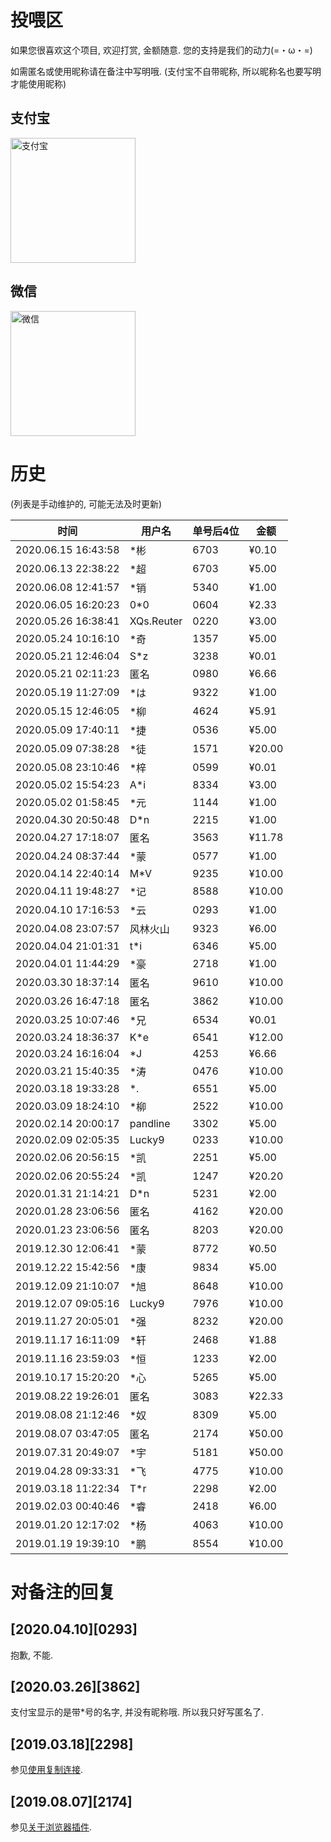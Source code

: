 # 投喂区
如果您很喜欢这个项目, 欢迎打赏, 金额随意. 您的支持是我们的动力(=・ω・=)

如需匿名或使用昵称请在备注中写明哦. (支付宝不自带昵称, 所以昵称名也要写明才能使用昵称)

## 支付宝

<img alt="支付宝" src="https://cdn.jsdelivr.net/gh/the1812/Bilibili-Evolved@preview/images/compressed/alipay.jpg" height="200">

## 微信

<img alt="微信" src="https://cdn.jsdelivr.net/gh/the1812/Bilibili-Evolved@preview/images/compressed/wechat.jpg" height="200">

# 历史

(列表是手动维护的, 可能无法及时更新)
<!--'单号'在支付宝中为'收款单号'/'交易订单号'-->

| 时间                | 用户名     | 单号后4位 | 金额   |
| ------------------- | ---------- | --------- | ------ |
| 2020.06.15 16:43:58 | *彬        | 6703      | ¥0.10  |
| 2020.06.13 22:38:22 | *超        | 6703      | ¥5.00  |
| 2020.06.08 12:41:57 | *销        | 5340      | ¥1.00  |
| 2020.06.05 16:20:23 | 0*0        | 0604      | ¥2.33  |
| 2020.05.26 16:38:41 | XQs.Reuter | 0220      | ¥3.00  |
| 2020.05.24 10:16:10 | *奇        | 1357      | ¥5.00  |
| 2020.05.21 12:46:04 | S*z        | 3238      | ¥0.01  |
| 2020.05.21 02:11:23 | 匿名       | 0980      | ¥6.66  |
| 2020.05.19 11:27:09 | *は        | 9322      | ¥1.00  |
| 2020.05.15 12:46:05 | *柳        | 4624      | ¥5.91  |
| 2020.05.09 17:40:11 | *捷        | 0536      | ¥5.00  |
| 2020.05.09 07:38:28 | *徒        | 1571      | ¥20.00 |
| 2020.05.08 23:10:46 | *梓        | 0599      | ¥0.01  |
| 2020.05.02 15:54:23 | A*i        | 8334      | ¥3.00  |
| 2020.05.02 01:58:45 | *元        | 1144      | ¥1.00  |
| 2020.04.30 20:50:48 | D*n        | 2215      | ¥1.00  |
| 2020.04.27 17:18:07 | 匿名       | 3563      | ¥11.78 |
| 2020.04.24 08:37:44 | *蒙        | 0577      | ¥1.00  |
| 2020.04.14 22:40:14 | M*V        | 9235      | ¥10.00 |
| 2020.04.11 19:48:27 | *记        | 8588      | ¥10.00 |
| 2020.04.10 17:16:53 | *云        | 0293      | ¥1.00  |
| 2020.04.08 23:07:57 | 风林火山   | 9323      | ¥6.00  |
| 2020.04.04 21:01:31 | t*i        | 6346      | ¥5.00  |
| 2020.04.01 11:44:29 | *豪        | 2718      | ¥1.00  |
| 2020.03.30 18:37:14 | 匿名       | 9610      | ¥10.00 |
| 2020.03.26 16:47:18 | 匿名       | 3862      | ¥10.00 |
| 2020.03.25 10:07:46 | *兄        | 6534      | ¥0.01  |
| 2020.03.24 18:36:37 | K*e        | 6541      | ¥12.00 |
| 2020.03.24 16:16:04 | *J         | 4253      | ¥6.66  |
| 2020.03.21 15:40:35 | *涛        | 0476      | ¥10.00 |
| 2020.03.18 19:33:28 | *.         | 6551      | ¥5.00  |
| 2020.03.09 18:24:10 | *柳        | 2522      | ¥10.00 |
| 2020.02.14 20:00:17 | pandline   | 3302      | ¥5.00  |
| 2020.02.09 02:05:35 | Lucky9     | 0233      | ¥10.00 |
| 2020.02.06 20:56:15 | *凯        | 2251      | ¥5.00  |
| 2020.02.06 20:55:24 | *凯        | 1247      | ¥20.20 |
| 2020.01.31 21:14:21 | D*n        | 5231      | ¥2.00  |
| 2020.01.28 23:06:56 | 匿名       | 4162      | ¥20.00 |
| 2020.01.23 23:06:56 | 匿名       | 8203      | ¥20.00 |
| 2019.12.30 12:06:41 | *蒙        | 8772      | ¥0.50  |
| 2019.12.22 15:42:56 | *康        | 9834      | ¥5.00  |
| 2019.12.09 21:10:07 | *旭        | 8648      | ¥10.00 |
| 2019.12.07 09:05:16 | Lucky9     | 7976      | ¥10.00 |
| 2019.11.27 20:05:01 | *强        | 8232      | ¥20.00 |
| 2019.11.17 16:11:09 | *轩        | 2468      | ¥1.88  |
| 2019.11.16 23:59:03 | *恒        | 1233      | ¥2.00  |
| 2019.10.17 15:20:20 | *心        | 5265      | ¥5.00  |
| 2019.08.22 19:26:01 | 匿名       | 3083      | ¥22.33 |
| 2019.08.08 21:12:46 | *奴        | 8309      | ¥5.00  |
| 2019.08.07 03:47:05 | 匿名       | 2174      | ¥50.00 |
| 2019.07.31 20:49:07 | *宇        | 5181      | ¥50.00 |
| 2019.04.28 09:33:31 | *飞        | 4775      | ¥10.00 |
| 2019.03.18 11:22:34 | T*r        | 2298      | ¥2.00  |
| 2019.02.03 00:40:46 | *睿        | 2418      | ¥6.00  |
| 2019.01.20 12:17:02 | *杨        | 4063      | ¥10.00 |
| 2019.01.19 19:39:10 | *鹏        | 8554      | ¥10.00 |

# 对备注的回复

## [2020.04.10][0293]
抱歉, 不能.

## [2020.03.26][3862]
支付宝显示的是带*号的名字, 并没有昵称哦. 所以我只好写匿名了.

## [2019.03.18][2298]
参见[使用复制连接](https://github.com/the1812/Bilibili-Evolved/wiki/使用下载视频的复制链接).

## [2019.08.07][2174]
参见[关于浏览器插件](browser-extensions.md).
